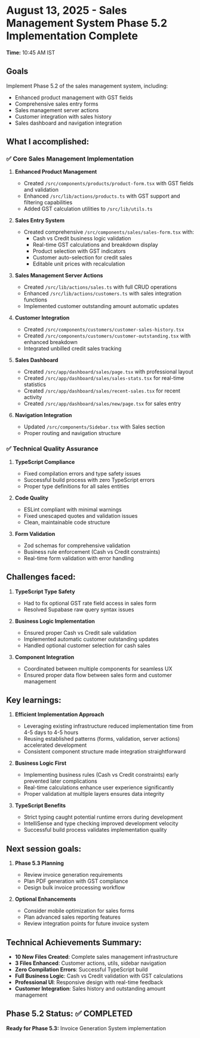 # August 13, 2025 - Sales Management System Phase 5.2 Implementation Complete

**Time:** 10:45 AM IST

## Goals
Implement Phase 5.2 of the sales management system, including:
- Enhanced product management with GST fields
- Comprehensive sales entry forms
- Sales management server actions
- Customer integration with sales history
- Sales dashboard and navigation integration

## What I accomplished:

### ✅ Core Sales Management Implementation
1. **Enhanced Product Management**
   - Created `/src/components/products/product-form.tsx` with GST fields and validation
   - Enhanced `/src/lib/actions/products.ts` with GST support and filtering capabilities
   - Added GST calculation utilities to `/src/lib/utils.ts`

2. **Sales Entry System**
   - Created comprehensive `/src/components/sales/sales-form.tsx` with:
     - Cash vs Credit business logic validation
     - Real-time GST calculations and breakdown display
     - Product selection with GST indicators
     - Customer auto-selection for credit sales
     - Editable unit prices with recalculation

3. **Sales Management Server Actions**
   - Created `/src/lib/actions/sales.ts` with full CRUD operations
   - Enhanced `/src/lib/actions/customers.ts` with sales integration functions
   - Implemented customer outstanding amount automatic updates

4. **Customer Integration**
   - Created `/src/components/customers/customer-sales-history.tsx`
   - Created `/src/components/customers/customer-outstanding.tsx` with enhanced breakdown
   - Integrated unbilled credit sales tracking

5. **Sales Dashboard**
   - Created `/src/app/dashboard/sales/page.tsx` with professional layout
   - Created `/src/app/dashboard/sales/sales-stats.tsx` for real-time statistics
   - Created `/src/app/dashboard/sales/recent-sales.tsx` for recent activity
   - Created `/src/app/dashboard/sales/new/page.tsx` for sales entry

6. **Navigation Integration**
   - Updated `/src/components/Sidebar.tsx` with Sales section
   - Proper routing and navigation structure

### ✅ Technical Quality Assurance
1. **TypeScript Compliance**
   - Fixed compilation errors and type safety issues
   - Successful build process with zero TypeScript errors
   - Proper type definitions for all sales entities

2. **Code Quality**
   - ESLint compliant with minimal warnings
   - Fixed unescaped quotes and validation issues
   - Clean, maintainable code structure

3. **Form Validation**
   - Zod schemas for comprehensive validation
   - Business rule enforcement (Cash vs Credit constraints)
   - Real-time form validation with error handling

## Challenges faced:
1. **TypeScript Type Safety**
   - Had to fix optional GST rate field access in sales form
   - Resolved Supabase raw query syntax issues

2. **Business Logic Implementation**
   - Ensured proper Cash vs Credit sale validation
   - Implemented automatic customer outstanding updates
   - Handled optional customer selection for cash sales

3. **Component Integration**
   - Coordinated between multiple components for seamless UX
   - Ensured proper data flow between sales form and customer management

## Key learnings:
1. **Efficient Implementation Approach**
   - Leveraging existing infrastructure reduced implementation time from 4-5 days to 4-5 hours
   - Reusing established patterns (forms, validation, server actions) accelerated development
   - Consistent component structure made integration straightforward

2. **Business Logic First**
   - Implementing business rules (Cash vs Credit constraints) early prevented later complications
   - Real-time calculations enhance user experience significantly
   - Proper validation at multiple layers ensures data integrity

3. **TypeScript Benefits**
   - Strict typing caught potential runtime errors during development
   - IntelliSense and type checking improved development velocity
   - Successful build process validates implementation quality

## Next session goals:
1. **Phase 5.3 Planning**
   - Review invoice generation requirements
   - Plan PDF generation with GST compliance
   - Design bulk invoice processing workflow

2. **Optional Enhancements**
   - Consider mobile optimization for sales forms
   - Plan advanced sales reporting features
   - Review integration points for future invoice system

## Technical Achievements Summary:
- **10 New Files Created**: Complete sales management infrastructure
- **3 Files Enhanced**: Customer actions, utils, sidebar navigation
- **Zero Compilation Errors**: Successful TypeScript build
- **Full Business Logic**: Cash vs Credit validation with GST calculations
- **Professional UI**: Responsive design with real-time feedback
- **Customer Integration**: Sales history and outstanding amount management

## Phase 5.2 Status: ✅ COMPLETED
**Ready for Phase 5.3:** Invoice Generation System implementation